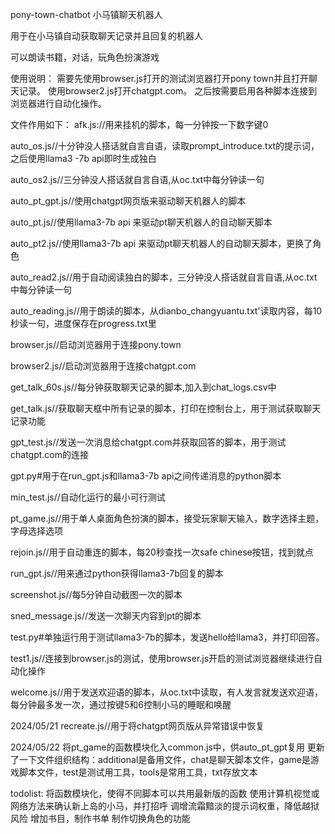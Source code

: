 pony-town-chatbot 小马镇聊天机器人

用于在小马镇自动获取聊天记录并且回复的机器人

可以朗读书籍，对话，玩角色扮演游戏

使用说明：
需要先使用browser.js打开的测试浏览器打开pony town并且打开聊天记录。
使用browser2.js打开chatgpt.com。
之后按需要启用各种脚本连接到浏览器进行自动化操作。

文件作用如下：
afk.js://用来挂机的脚本，每一分钟按一下数字键0

auto_os.js//十分钟没人搭话就自言自语，读取prompt_introduce.txt的提示词，之后使用llama3 -7b api即时生成独白

auto_os2.js//三分钟没人搭话就自言自语,从oc.txt中每分钟读一句

auto_pt_gpt.js//使用chatgpt网页版来驱动聊天机器人的脚本

auto_pt.js//使用llama3-7b api 来驱动pt聊天机器人的自动聊天脚本

auto_pt2.js//使用llama3-7b api 来驱动pt聊天机器人的自动聊天脚本，更换了角色

auto_read2.js//用于自动阅读独白的脚本，三分钟没人搭话就自言自语,从oc.txt中每分钟读一句

auto_reading.js//用于朗读的脚本，从dianbo_changyuantu.txt'读取内容，每10秒读一句，进度保存在progress.txt里

browser.js//启动浏览器用于连接pony.town

browser2.js//启动浏览器用于连接chatgpt.com

get_talk_60s.js//每分钟获取聊天记录的脚本,加入到chat_logs.csv中

get_talk.js//获取聊天框中所有记录的脚本，打印在控制台上，用于测试获取聊天记录功能

gpt_test.js//发送一次消息给chatgpt.com并获取回答的脚本，用于测试chatgpt.com的连接

gpt.py#用于在run_gpt.js和llama3-7b api之间传递消息的python脚本

min_test.js//自动化运行的最小可行测试

pt_game.js//用于单人桌面角色扮演的脚本，接受玩家聊天输入，数字选择主题，字母选择选项

rejoin.js//用于自动重连的脚本，每20秒查找一次safe chinese按钮，找到就点

run_gpt.js//用来通过python获得llama3-7b回复的脚本

screenshot.js//每5分钟自动截图一次的脚本

sned_message.js//发送一次聊天内容到pt的脚本

test.py#单独运行用于测试llama3-7b的脚本，发送hello给llama3，并打印回答。

test1.js//连接到browser.js的测试，使用browser.js开启的测试浏览器继续进行自动化操作

welcome.js//用于发送欢迎语的脚本，从oc.txt中读取，有人发言就发送欢迎语，每分钟最多发一次，通过按键5和6控制小马的睡眠和唤醒

2024/05/21
recreate.js//用于将chatgpt网页版从异常错误中恢复

2024/05/22
将pt_game的函数模块化入common.js中，供auto_pt_gpt复用
更新了一下文件组织结构：additional是备用文件，chat是聊天脚本文件，game是游戏脚本文件，test是测试用工具，tools是常用工具，txt存放文本

todolist:
将函数模块化，使得不同脚本可以共用最新版的函数
使用计算机视觉或网络方法来确认新上岛的小马，并打招呼
调增流霜黯淡的提示词权重，降低越狱风险
增加书目，制作书单
制作切换角色的功能



